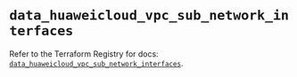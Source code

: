 # `data_huaweicloud_vpc_sub_network_interfaces`

Refer to the Terraform Registry for docs: [`data_huaweicloud_vpc_sub_network_interfaces`](https://registry.terraform.io/providers/huaweicloud/huaweicloud/1.71.1/docs/data-sources/vpc_sub_network_interfaces).
